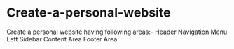 # Create-a-personal-website
Create a personal website having following areas:- 
Header 
Navigation Menu 
Left Sidebar 
Content Area 
Footer Area

